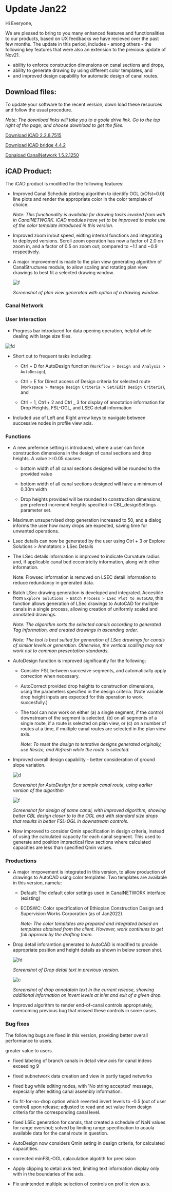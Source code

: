 # Update Jan22

Hi Everyone,

We are pleased to bring to you many enhanced features and functionalities to our products, based on UX feedbacks we have recieved over the past few months. The update in this period, includes - among others - the following key features that were also an extension to the previous update of Nov21.

- ability to enforce construction dimensions on canal sections and drops,
- ability to generate drawing by using different color templates, and
- and improved design capability for automatic design of canal routes.

## Download files:

To update your software to the recent version, down load these resources and follow the usual procedure.

*Note: The download links will take you to a goole drive link. Go to the top right of the page, and choose download to get the files.*

[Download iCAD 2.2.8.7515](https://drive.google.com/file/d/1t8iI7plaJql4Jq2RpYrl_l6qEZW_W5Rt/view?usp=sharing)

[Download iCAD bridge 4.4.2](https://drive.google.com/file/d/12XkeziKqElVQOz8NLDLhB0ogHpi247mp/view?usp=sharing)

[Donaload CanalNetwork 1.5.2.1250](https://drive.google.com/file/d/1ft42jrHtuhivBdtHgFCA_Gvtc-mq0kPK/view?usp=sharing)

## iCAD Product:

The iCAD product is modified for the following features:

* Improved Canal Schedule plotting algorithm to identify OGL (xOfst=0.0) line plots and render the appropriate color in the color template of choice.
  
  *Note: This functionality is available for drawing tasks invoked from with in CanalNETWORK. iCAD modules have yet to be improved to make use of the color template introduced in this version.*

* Improved zoom in/out speed, eidting internal functions and integrating to deployed versions. Scroll zoom operation has now a factor of 2.0 on zoom in, and a factor of 0.5 on zoom out; compared to ~1.1 and ~0.9 respectively.

* A major improvement is made to the plan view generating algorithm of CanalStructures module, to allow scaling and rotating plan view drawings to best fit a selected drawing window.
  
  ![f](Images/Image%207.png)
  
  *Screenshot of plan view generated with option of a drawing window.*

### Canal Network

### User Interaction

- Progress bar introduced for data opening operation, helpful while dealing with large size files.

![fd](Images/Image%206.png)

- Short cut to frequent tasks including:
  
  - Ctrl + D for AutoDesign function (`Workflow > Design and Analysis > AutoDesign`), 
  
  - Ctrl + E for Direct access of Design criteria for selected route (`Workspace > Manage Design Criteria > Set/Edit Design Criteria`), and 
  
  - Ctrl + 1, Ctrl + 2 and Ctrl _ 3 for display of anootation information for Drop Heights, FSL-OGL, and LSEC detail information

- Included use of Left and Right arrow keys to navigate between successive nodes in profile view axis.

### Functions

- A new prefernce setting is introduced, where a user can force construction dimensions in the design of canal sections and drop heights. A value >=0.05 causes:
  
  - bottom width of all canal sections designed will be rounded to the provided value
  
  - bottom width of all canal sections designed will have a minimum of 0.30m width
  
  - Drop heights provided will be rounded to construction dimensions, per prefered increment heights specified in CBL_designSettings parameter set. 

- Maximum unsupervised drop generation increased to 50, and a dialog informs the user how many drops are expected, saving time for unwanted operations.

- Lsec details can now be generated by the user using Ctrl + 3 or Explore Solutions > Annotators > LSec Details

- The LSec details information is improved to indicate Curvature radius and, if applicable canal bed eccentricity information, along with other information.
  
  Note: Flowsec information is removed on LSEC detail information to reduce redundancy in generated data.

- Batch LSec drawing generation is developed and integrated. Accesible from `Explore Solutions > Batch Process > LSec Plot to AutoCAD`, this function allows generation of LSec drawings to AutoCAD for mulitple canals in a single process, allowing creation of uniformly scaled and annotated drawings.
  
  *Note: The algorithm sorts the selected canals according to generated Tag information, and created drawings in ascending order.*
  
  *Note: The tool is best suited for generation of LSec drawings for canals of similar levels or generation. Otherwise, the vertical scalling may not work out to common presentation standards.*

- AutoDesign function is improved significantly for the following:
  
  - Consider FSL between succesive segments, and automatically apply correction when necessary.
  
  - AutoCorrect provided drop heights to construction dimensions, using the parameters specified in the design criteria. (Note variable drop height inputs are expected for this operation to work succesfully.)
  
  - The tool can now work on either (a) a single segment, if the control downstream of the segment is selected, (b) on all segments of a single route, if a route is selected on plan view, or (c) on a number of routes at a time, if multiple canal routes are selected in the plan view axis.
    
    *Note: To reset the design to tentative designs generated originally, use Resize, and Refresh while the route is selected.*

- Improved overall design capability - better consideration of ground slope variation.
  
  ![d](Images/Image%20002.png)
  
  *Screenshot for AutoDesign for a sample canal route, using earlier version of the algorithm*
  
  ![f](Images/Image%20001.png)
  
  *Screenshot for design of same canal, with improved algorithm, showing better CBL design closer to to the OGL and with standard size drops that results in better FSL-OGL in downstream controls.*
* Now improved to consider Qmin specification in design criteria, instead of using the calculated capacity for each canal segment. This used to generate and position impractical flow sections where calculated capacities are less than specified Qmin values.

### Productions

- A major imrpovement is integrated in this version, to allow production of drawings to AutoCAD using color templates. Two templates are available in this version, namelu:
  
  - Default: The default color settings used in CanalNETWORK interface (existing)
  
  - ECDSWC: Color specification of Ethiopian Construction Design and Supervision Works Corporation (as of Jan2022).
    
    *Note: The color templates are prepared and integrated based on templates obtained from the client. However, work continues to get full approval by the drafting team.*

- Drop detail inforamtion generated to AutoCAD is modified to provide appropriate position and height details as shown in below screen shot.
  
  ![fd](Images/Capture.PNG)
  
  *Screenshot of Drop detail text in previous version.*
  
  ![c](Images/Capture2.PNG)
  
  *Screenshot of drop annotatoin text in the current release, showing additional information on Invert levels at inlet and exit of a given drop.*

- Improved algorithm to render end-of-canal controls appropriately, overcoming previous bug that missed these controls in some cases.

### Bug fixes

The following bugs are fixed in this version, providing better overall performance to users.

greater value to users.

- fixed labeling of branch canals in detail view axis for canal indexs exceeding 9

- fixed subnetwork data creation and view in partly taged networks

- fixed bug while editing nodes, with 'No string accepted' message, expecially after editing canal assembly information.

- fix fit-for-no-drop option which reverted invert levels to -0.5 (out of user control) upon release; adjusted to read and set value from design criteria for the corresponding canal level.

- fixed LSEc generation for canals, that created a schedule of NaN values for range overshot; solved by limiting range specification to acaula available data for the canal route in question.

- AutoDesign now considers Qmin seting in design criteria, for calculated capacitities. 

- corrected minFSL-OGL calaculation algotith for precission

- Apply clipping to detail axis text, limiting text information display only with in the boundaries of the axis.

- Fix unintended multiple selection of controls on profile view axis.
